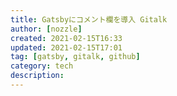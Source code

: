 ```yaml
---
title: Gatsbyにコメント欄を導入 Gitalk
author: [nozzle]
created: 2021-02-15T16:33
updated: 2021-02-15T17:01
tag: [gatsby, gitalk, github]
category: tech
description:
---
```


##
